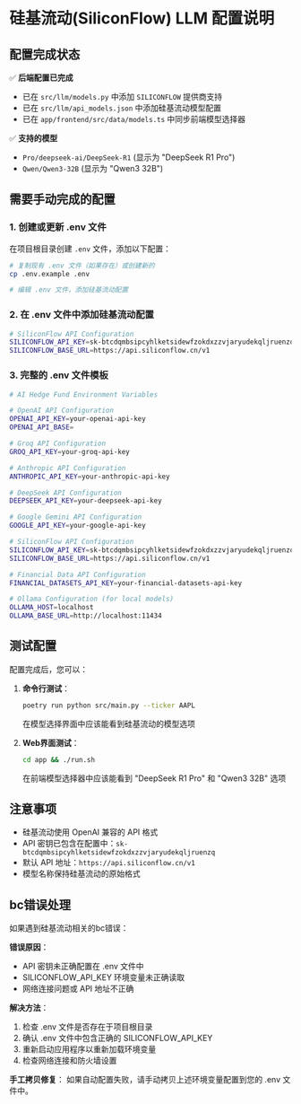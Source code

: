 # 硅基流动(SiliconFlow) LLM 配置说明

## 配置完成状态

✅ **后端配置已完成**
- 已在 `src/llm/models.py` 中添加 `SILICONFLOW` 提供商支持
- 已在 `src/llm/api_models.json` 中添加硅基流动模型配置
- 已在 `app/frontend/src/data/models.ts` 中同步前端模型选择器

✅ **支持的模型**
- `Pro/deepseek-ai/DeepSeek-R1` (显示为 "DeepSeek R1 Pro")
- `Qwen/Qwen3-32B` (显示为 "Qwen3 32B")

## 需要手动完成的配置

### 1. 创建或更新 .env 文件

在项目根目录创建 `.env` 文件，添加以下配置：

```bash
# 复制现有 .env 文件（如果存在）或创建新的
cp .env.example .env

# 编辑 .env 文件，添加硅基流动配置
```

### 2. 在 .env 文件中添加硅基流动配置

```bash
# SiliconFlow API Configuration
SILICONFLOW_API_KEY=sk-btcdqmbsipcyhlketsidewfzokdxzzvjaryudekqljruenzq
SILICONFLOW_BASE_URL=https://api.siliconflow.cn/v1
```

### 3. 完整的 .env 文件模板

```bash
# AI Hedge Fund Environment Variables

# OpenAI API Configuration
OPENAI_API_KEY=your-openai-api-key
OPENAI_API_BASE=

# Groq API Configuration
GROQ_API_KEY=your-groq-api-key

# Anthropic API Configuration
ANTHROPIC_API_KEY=your-anthropic-api-key

# DeepSeek API Configuration
DEEPSEEK_API_KEY=your-deepseek-api-key

# Google Gemini API Configuration
GOOGLE_API_KEY=your-google-api-key

# SiliconFlow API Configuration
SILICONFLOW_API_KEY=sk-btcdqmbsipcyhlketsidewfzokdxzzvjaryudekqljruenzq
SILICONFLOW_BASE_URL=https://api.siliconflow.cn/v1

# Financial Data API Configuration
FINANCIAL_DATASETS_API_KEY=your-financial-datasets-api-key

# Ollama Configuration (for local models)
OLLAMA_HOST=localhost
OLLAMA_BASE_URL=http://localhost:11434
```

## 测试配置

配置完成后，您可以：

1. **命令行测试**：
   ```bash
   poetry run python src/main.py --ticker AAPL
   ```
   在模型选择界面中应该能看到硅基流动的模型选项

2. **Web界面测试**：
   ```bash
   cd app && ./run.sh
   ```
   在前端模型选择器中应该能看到 "DeepSeek R1 Pro" 和 "Qwen3 32B" 选项

## 注意事项

- 硅基流动使用 OpenAI 兼容的 API 格式
- API 密钥已包含在配置中：`sk-btcdqmbsipcyhlketsidewfzokdxzzvjaryudekqljruenzq`
- 默认 API 地址：`https://api.siliconflow.cn/v1`
- 模型名称保持硅基流动的原始格式

## bc错误处理

如果遇到硅基流动相关的bc错误：

**错误原因**：
- API 密钥未正确配置在 .env 文件中
- SILICONFLOW_API_KEY 环境变量未正确读取
- 网络连接问题或 API 地址不正确

**解决方法**：
1. 检查 .env 文件是否存在于项目根目录
2. 确认 .env 文件中包含正确的 SILICONFLOW_API_KEY
3. 重新启动应用程序以重新加载环境变量
4. 检查网络连接和防火墙设置

**手工拷贝修复**：
如果自动配置失败，请手动拷贝上述环境变量配置到您的 .env 文件中。 